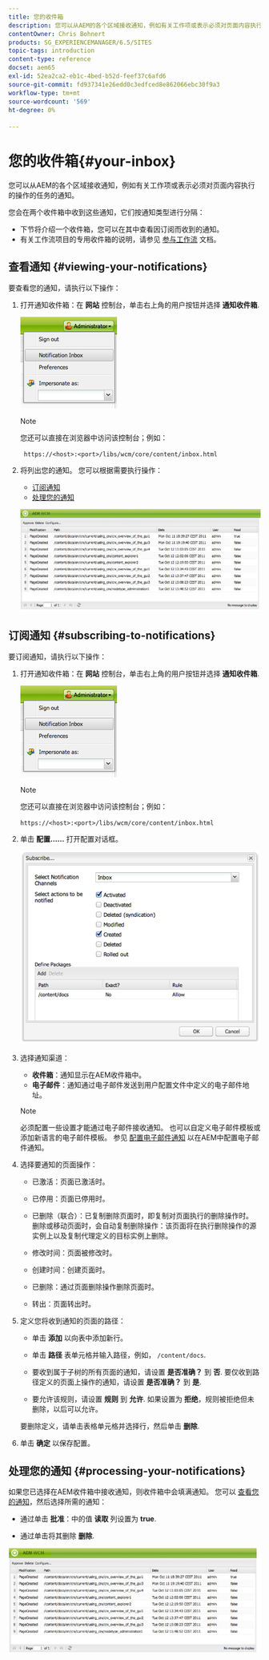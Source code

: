 ```yaml
---
title: 您的收件箱
description: 您可以从AEM的各个区域接收通知，例如有关工作项或表示必须对页面内容执行的操作的任务的通知。
contentOwner: Chris Bohnert
products: SG_EXPERIENCEMANAGER/6.5/SITES
topic-tags: introduction
content-type: reference
docset: aem65
exl-id: 52ea2ca2-eb1c-4bed-b52d-feef37c6afd6
source-git-commit: fd937341e26edd0c3edfced8e862066ebc30f9a3
workflow-type: tm+mt
source-wordcount: '569'
ht-degree: 0%

---
```


# 您的收件箱{#your-inbox}

您可以从AEM的各个区域接收通知，例如有关工作项或表示必须对页面内容执行的操作的任务的通知。

您会在两个收件箱中收到这些通知，它们按通知类型进行分隔：

* 下节将介绍一个收件箱，您可以在其中查看因订阅而收到的通知。
* 有关工作流项目的专用收件箱的说明，请参见 [参与工作流](/help/sites-classic-ui-authoring/classic-workflows-participating.md) 文档。

## 查看通知 {#viewing-your-notifications}

要查看您的通知，请执行以下操作：

1. 打开通知收件箱：在 **网站** 控制台，单击右上角的用户按钮并选择 **通知收件箱**.

   ![screen_shot_2012-02-08at105226am](assets/screen_shot_2012-02-08at105226am.png)

   >[!NOTE]
   >
   >您还可以直接在浏览器中访问该控制台；例如：
   >
   >
   >` https://<host>:<port>/libs/wcm/core/content/inbox.html`

1. 将列出您的通知。 您可以根据需要执行操作：

   * [订阅通知](#subscribing-to-notifications)
   * [处理您的通知](#processing-your-notifications)

   ![chlimage_1-4](assets/chlimage_1-4.jpeg)

## 订阅通知 {#subscribing-to-notifications}

要订阅通知，请执行以下操作：

1. 打开通知收件箱：在 **网站** 控制台，单击右上角的用户按钮并选择 **通知收件箱**.

   ![screen_shot_2012-02-08at105226am-1](assets/screen_shot_2012-02-08at105226am-1.png)

   >[!NOTE]
   >
   >您还可以直接在浏览器中访问该控制台；例如：
   >
   >
   >`https://<host>:<port>/libs/wcm/core/content/inbox.html`

1. 单击 **配置……** 打开配置对话框。

   ![screen_shot_2012-02-08at111056am](assets/screen_shot_2012-02-08at111056am.png)

1. 选择通知渠道：

   * **收件箱**：通知显示在AEM收件箱中。
   * **电子邮件**：通知通过电子邮件发送到用户配置文件中定义的电子邮件地址。

   >[!NOTE]
   >
   >必须配置一些设置才能通过电子邮件接收通知。 也可以自定义电子邮件模板或添加新语言的电子邮件模板。 参见 [配置电子邮件通知](/help/sites-administering/notification.md#configuringemailnotification) 以在AEM中配置电子邮件通知。

1. 选择要通知的页面操作：

   * 已激活：页面已激活时。
   * 已停用：页面已停用时。
   * 已删除（联合）：已复制删除页面时，即复制对页面执行的删除操作时。
删除或移动页面时，会自动复制删除操作：该页面将在执行删除操作的源实例上以及复制代理定义的目标实例上删除。

   * 修改时间：页面被修改时。
   * 创建时间：创建页面时。
   * 已删除：通过页面删除操作删除页面时。
   * 转出：页面转出时。

1. 定义您将收到通知的页面的路径：

   * 单击 **添加** 以向表中添加新行。
   * 单击 **路径** 表单元格并输入路径，例如， `/content/docs`.

   * 要收到属于子树的所有页面的通知，请设置 **是否准确？** 到 **否**.
要仅收到路径定义的页面上操作的通知，请设置 **是否准确？** 到 **是**.

   * 要允许该规则，请设置 **规则** 到 **允许**. 如果设置为 **拒绝**，规则被拒绝但未删除，以后可以允许。

   要删除定义，请单击表格单元格并选择行，然后单击 **删除**.

1. 单击 **确定** 以保存配置。

## 处理您的通知 {#processing-your-notifications}

如果您已选择在AEM收件箱中接收通知，则收件箱中会填满通知。 您可以 [查看您的通知](#viewing-your-notifications)，然后选择所需的通知：

* 通过单击 **批准**：中的值 **读取** 列设置为 **true**.

* 通过单击将其删除 **删除**.

![chlimage_1-5](assets/chlimage_1-5.jpeg)

